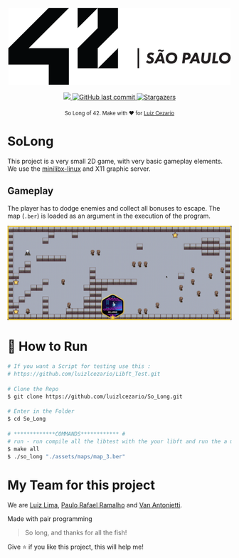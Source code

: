 
<div>
<p align="center">
   <img src="./.github/42.png" alt="Github-Explorer" width="500"/>
</p>
</div>
<p align="center">	

  <a aria-label="Completed" href="https://www.42sp.org.br/">
    <img src="https://img.shields.io/badge/42.sp-So_Long-682998?logo="></img>
  </a>
  <a href="https://github.com/Face-Tattoo/SoLong/commits/master">
    <img alt="GitHub last commit" src="https://img.shields.io/github/last-commit/Face-Tattoo/SoLong?color=682998">
  </a> 

  <a href="https://github.com/Face-Tattoo/SoLong/stargazers">
    <img alt="Stargazers" src="https://img.shields.io/github/stars/Face-Tattoo/SoLong?color=682998&logo=github">
  </a>
</p>

<div align="center">
  <sub>So Long of 42. Make with ❤︎ for
        <a href="https://github.com/luizlcezario">Luiz Cezario</a> 
    </a>
  </sub>
</div>

# SoLong

This project is a very small 2D game, with very basic gameplay elements. We use the [minilibx-linux](https://github.com/42Paris/minilibx-linux) and X11 graphic server. 

## Gameplay
The player has to dodge enemies and collect all bonuses to escape. The map (`.ber`) is loaded as an argument in the execution of the program.
<div align="center">
<img src="./.github/so_long.gif">
</div>

# :construction_worker: How to Run
```bash
# If you want a Script for testing use this :
# https://github.com/luizlcezario/Libft_Test.git

# Clone the Repo
$ git clone https://github.com/luizlcezario/So_Long.git

# Enter in the Folder
$ cd So_Long

# *************COMMANDS************ #
# run - run compile all the libtest with the your libft and run the a map
$ make all 
$ ./so_long "./assets/maps/map_3.ber"

```

# My Team for this project
We are [Luiz Lima](http://github.com/luizlcezario), [Paulo Rafael Ramalho](http://github.com/yaten) and [Van Antonietti](http://github.com/VanAntonietti).

Made with pair programming

> So long, and thanks for all the fish!

Give ⭐️ if you like this project, this will help me!
